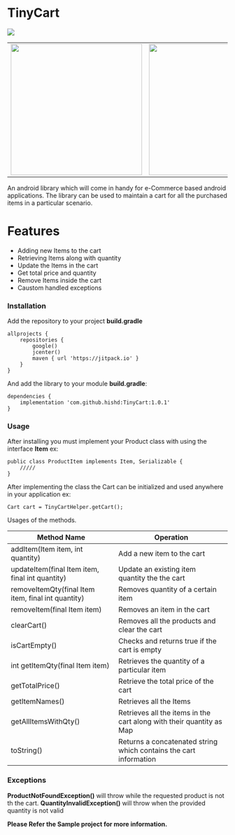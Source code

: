 # TinyCart
[![](https://jitpack.io/v/hishd/TinyCart.svg)](https://jitpack.io/#hishd/TinyCart)


<table>
  <tr>
    <td> <img src="images/s1.png" width="300"> </td>
    <td> <img src="images/s2.png" width="300"> </td>
    <td> <img src="images/s3.png" width="300"> </td>
  </tr>
</table>

An android library which will come in handy for e-Commerce based android applications.
The library can be used to maintain a cart for all the purchased items in a particular scenario.

# Features

  - Adding new Items to the cart
  - Retrieving Items along with quantity
  - Update the Items in the cart
  - Get total price and quantity
  - Remove Items inside the cart
  - Caustom handled exceptions

### Installation

Add the repository to your project **build.gradle**

```Gradle
allprojects {
    repositories {
        google()
        jcenter()
        maven { url 'https://jitpack.io' }
    }
}
```

And add the library to your module **build.gradle**:
```Gradle
dependencies {
    implementation 'com.github.hishd:TinyCart:1.0.1'
}
```

### Usage

After installing you must implement your Product class with using the interface **Item**
ex:
```
public class ProductItem implements Item, Serializable {
    /////
}
```

After implementing the class the Cart can be initialized and used anywhere in your application
ex:
```
Cart cart = TinyCartHelper.getCart();
```

Usages of the methods.

| Method Name | Operation |
| ------ | ------ |
| addItem(Item item, int quantity) | Add a new item to the cart|
| updateItem(final Item item, final int quantity) | Update an existing item quantity the the cart |
| removeItemQty(final Item item, final int quantity) | Removes quantity of a certain item |
| removeItem(final Item item) | Removes an item in the cart |
| clearCart() | Removes all the products and clear the cart |
| isCartEmpty() | Checks and returns true if the cart is empty|
| int getItemQty(final Item item) | Retrieves the quantity of a particular item |
| getTotalPrice() | Retrieve the total price of the cart |
| getItemNames() | Retrieves all the Items |
| getAllItemsWithQty() | Retrieves all the items in the cart along with their quantity as Map |
| toString() | Returns a concatenated string which contains the cart information |


### Exceptions

**ProductNotFoundException()** will throw while the requested product is not th the cart.
**QuantityInvalidException()** will throw when the provided quantity is not valid

**Please Refer the Sample project for more information.**
